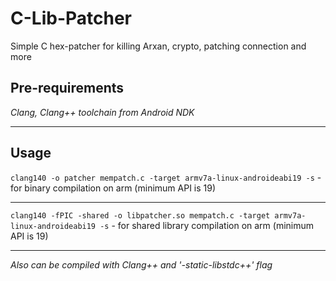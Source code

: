 # C-Lib-Patcher
Simple C hex-patcher for killing Arxan, crypto, patching connection and more

## Pre-requirements
*Clang, Clang++ toolchain from Android NDK*

------

## Usage
```clang140 -o patcher mempatch.c -target armv7a-linux-androideabi19 -s``` - for binary compilation on arm (minimum API is 19)

------

```clang140 -fPIC -shared -o libpatcher.so mempatch.c -target armv7a-linux-androideabi19 -s``` - for shared library compilation on arm (minimum API is 19)

------

*Also can be compiled with Clang++ and '-static-libstdc++' flag*
